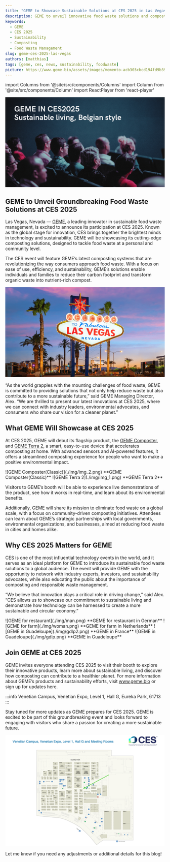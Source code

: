 ```yaml
---
title: "GEME to Showcase Sustainable Solutions at CES 2025 in Las Vegas"
description: GEME to unveil innovative food waste solutions and composting technologies at CES 2025 in Las Vegas
keywords:
  - GEME
  - CES 2025
  - Sustainability
  - Composting
  - Food Waste Management
slug: geme-ces-2025-las-vegas
authors: [matthias]
tags: [geme, ces, news, sustainability, foodwaste]
picture: https://www.geme.bio/assets/images/memento-acb303cbcd194fd9b39b4d611a14cb8e.png
---
```


<head>
    <meta charSet="utf-8" />
    <meta name="twitter:card" content="summary_large_image" />
    <meta data-rh="true" property="og:image" content="https://www.geme.bio/assets/images/memento-acb303cbcd194fd9b39b4d611a14cb8e.png" />
    <meta data-rh="true" name="twitter:image" content="https://www.geme.bio/assets/images/memento-acb303cbcd194fd9b39b4d611a14cb8e.png"/>
    <meta data-rh="true" property="og:url" content="https://www.geme.bio/assets/images/memento-acb303cbcd194fd9b39b4d611a14cb8e.png"/>
    <meta data-rh="true" property="og:locale" content="en"/>
</head>

import Columns from '@site/src/components/Columns'
import Column from '@site/src/components/Column'
import ReactPlayer from 'react-player'

![GEME on CES](./img/memento.png)

## GEME to Unveil Groundbreaking Food Waste Solutions at CES 2025

Las Vegas, Nevada — [GEME](https://www.geme.bio), a leading innovator in sustainable food waste management, is excited to announce its participation
at CES 2025. Known as the global stage for innovation, CES brings together the brightest minds in technology and sustainability.
GEME will be showcasing its cutting-edge composting solutions, designed to tackle food waste at a personal and community level.

The CES event will feature GEME’s latest composting systems that are revolutionizing the way consumers approach food waste.
With a focus on ease of use, efficiency, and sustainability, GEME’s solutions enable individuals and families to
reduce their carbon footprint and transform organic waste into nutrient-rich compost.

<!-- truncate -->

![GEME at Las Vegas](./img/lasvegas.png)

“As the world grapples with the mounting challenges of food waste, GEME is committed to providing solutions that not only
help reduce waste but also contribute to a more sustainable future,” said GEME Managing Director, Alex. “We are thrilled to
present our latest innovations at CES 2025, where we can connect with industry leaders, environmental advocates, and consumers
who share our vision for a cleaner planet.”

## What GEME Will Showcase at CES 2025

At CES 2025, GEME will debut its flagship product, the [GEME Composter](https://www.geme.bio/product/geme), and
[GEME Terra 2](https://www.geme.bio/geme-terra-2), a smart, easy-to-use device that accelerates
composting at home. With advanced sensors and AI-powered features, it offers a streamlined composting experience for
people who want to make a positive environmental impact.

<Columns>
  <Column className='text--left'>
    ![GEME Composter(Classic)](./img/img_2.png)
    **GEME Composter(Classic)**
  </Column>

   <Column className='text--left'>
    ![GEME Terra 2](./img/img_1.png)
    **GEME Terra 2**
  </Column>
</Columns>

Visitors to GEME’s booth will be able to experience live demonstrations
of the product, see how it works in real-time, and learn about its environmental benefits.

Additionally, GEME will share its mission to eliminate food waste on a global scale, with a focus on community-driven
composting initiatives. Attendees can learn about GEME’s strategic partnerships with local governments, environmental
organizations, and businesses, aimed at reducing food waste in cities and homes alike.

## Why CES 2025 Matters for GEME

CES is one of the most influential technology events in the world, and it serves as an ideal platform for GEME to introduce
its sustainable food waste solutions to a global audience. The event will provide GEME with the opportunity to network with
industry experts, investors, and sustainability advocates, while also educating the public about the importance of composting
and responsible waste management.

“We believe that innovation plays a critical role in driving change,” said Alex. “CES allows us to showcase our
commitment to sustainable living and demonstrate how technology can be harnessed to create a more sustainable and circular economy.”

<Columns>
  <Column className='text--left'>
    ![GEME for restaurant](./img/man.png)
    **GEME for restaurant in German**
  </Column>

   <Column className='text--left'>
    ![GEME for farm](./img/woman.png)
    **GEME for farm in Netherlands**
  </Column>
</Columns>

<Columns>
  <Column className='text--left'>
    ![GEME in Guadeloupe](./img/gdlp2.png)
    **GEME in France**
  </Column>

   <Column className='text--left'>
    ![GEME in Guadeloupe](./img/gdlp.png)
    **GEME in Guadeloupe**
  </Column>
</Columns>

## Join GEME at CES 2025

GEME invites everyone attending CES 2025 to visit their booth to explore their innovative products, learn more about sustainable living,
and discover how composting can contribute to a healthier planet. For more information about GEME’s products and sustainability efforts,
visit www.geme.bio or sign up for updates here.

:::info
Venetian Campus, Venetian Expo, Level 1, Hall G, Eureka Park, 61713
:::

Stay tuned for more updates as GEME prepares for CES 2025. GEME is excited to be part of this groundbreaking event and
looks forward to engaging with visitors who share a passion for creating a more sustainable future.

![GEME CES 2025, Venetian Campus, Venetian Expo, Level 1, Hall G, Eureka Park, 61713](./img/img_3.png)

Let me know if you need any adjustments or additional details for this blog!
